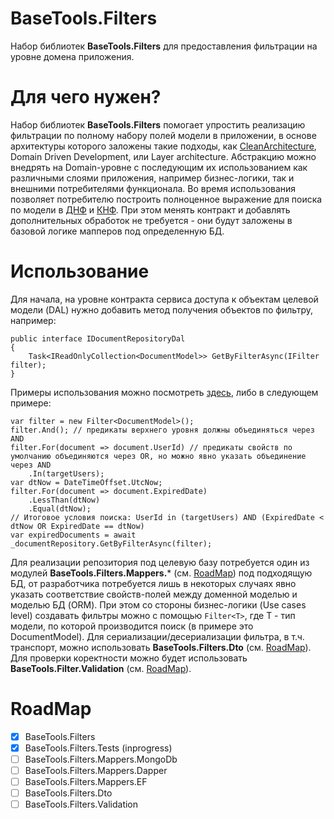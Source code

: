 # BaseTools.Filters
Набор библиотек **BaseTools.Filters** для предоставления фильтрации на уровне домена приложения.
# Для чего нужен?
Набор библиотек **BaseTools.Filters** помогает упростить реализацию фильтрации по полному набору полей модели в приложении, в основе архитектуры которого заложены такие подходы, как [CleanArchitecture](https://blog.cleancoder.com/uncle-bob/2012/08/13/the-clean-architecture.html), Domain Driven Development, или Layer architecture. Абстракцию можно внедрять на Domain-уровне с последующим их использованием как различными слоями приложения, например бизнес-логики, так и внешними потребителями функционала. 
Во время использования позволяет потребителю построить полноценное выражение для поиска по модели в [ДНФ](https://en.wikipedia.org/wiki/Disjunctive_normal_form) и [КНФ](https://en.wikipedia.org/wiki/Conjunctive_normal_form). При этом менять контракт и добавлять дополнительных обработок не требуется - они будут заложены в базовой логике мапперов под определенную БД.
# Использование
Для начала, на уровне контракта сервиса доступа к объектам целевой модели (DAL) нужно добавить метод получения объектов по фильтру, например:
```
public interface IDocumentRepositoryDal
{
    Task<IReadOnlyCollection<DocumentModel>> GetByFilterAsync(IFilter filter);
}
```
Примеры использования можно посмотреть [здесь](https://github.com/alex-v-93/BaseTools.Filters/blob/main/csharp-src/BaseTools.Filters.Tests/UnitTest1.cs), либо в следующем примере:
```
var filter = new Filter<DocumentModel>();
filter.And(); // предикаты верхнего уровня должны объединяться через AND
filter.For(document => document.UserId) // предикаты свойств по умолчанию объединяются через OR, но можно явно указать объединение через AND
    .In(targetUsers);
var dtNow = DateTimeOffset.UtcNow;
filter.For(document => document.ExpiredDate)
    .LessThan(dtNow)
    .Equal(dtNow);
// Итоговое условия поиска: UserId in (targetUsers) AND (ExpiredDate < dtNow OR ExpiredDate == dtNow)
var expiredDocuments = await _documentRepository.GetByFilterAsync(filter);

```
Для реализации репозитория под целевую базу потребуется один из модулей **BaseTools.Filters.Mappers.*** (см. [RoadMap](/#RoadMap)) под подходящую БД, от разработчика потребуется лишь в некоторых случаях явно указать соответствие свойств-полей между доменной моделью и моделью БД (ORM). При этом со стороны бизнес-логики (Use cases level) создавать фильтры можно с помощью `Filter<T>`, где T - тип модели, по которой производится поиск (в примере это DocumentModel). Для сериализации/десериализации фильтра, в т.ч. транспорт, можно использовать **BaseTools.Filters.Dto** (см. [RoadMap](/#RoadMap)). Для проверки коректности можно будет использовать **BaseTools.Filter.Validation** (см. [RoadMap](/#RoadMap)).
# RoadMap
- [x] BaseTools.Filters
- [x] BaseTools.Filters.Tests (inprogress)
- [ ] BaseTools.Filters.Mappers.MongoDb
- [ ] BaseTools.Filters.Mappers.Dapper
- [ ] BaseTools.Filters.Mappers.EF
- [ ] BaseTools.Filters.Dto
- [ ] BaseTools.Filters.Validation
